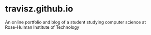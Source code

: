 # travisz.github.io
An online portfolio and blog of a student studying computer science at Rose-Hulman Institute of Technology
